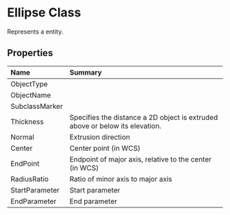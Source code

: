# Ellipse Class

Represents a <see cref="T:ACadSharp.Entities.Ellipse" /> entity.

## Properties

| Name | Summary | 
| :- | :- | 
| ObjectType |  | 
| ObjectName |  | 
| SubclassMarker |  | 
| Thickness | Specifies the distance a 2D object is extruded above or below its elevation. | 
| Normal | Extrusion direction | 
| Center | Center point (in WCS) | 
| EndPoint | Endpoint of major axis, relative to the center (in WCS) | 
| RadiusRatio | Ratio of minor axis to major axis | 
| StartParameter | Start parameter | 
| EndParameter | End parameter | 

